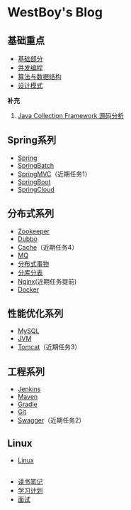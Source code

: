 # WestBoy's Blog

## 基础重点

* [基础部分](repository/基础重点/基础部分/index.md)
* [并发编程]()
* [算法与数据结构]()
* [设计模式](repository/基础重点/设计模式/index.md)

**补充**

1. [Java Collection Framework 源码分析](repository/基础重点/基础部分/Java%20Collection%20Framework%20源码分析/index.md)


## Spring系列

* [Spring](repository/spring系列/spring/index.md)
* [SpringBatch]()
* [SpringMVC](repository/spring系列/spring-mvc/index.md)（近期任务1）
* [SpringBoot]()
* [SpringCloud]()

## 分布式系列

* [Zookeeper]()
* [Dubbo]()
* [Cache](repository/分布式系列/cache/index.md)（近期任务4）
* [MQ](repository/分布式系列/mq/index.md)
* [分布式事物]()
* [分库分表]()
* [Nginx](repository/分布式系列/nginx/index.md)(近期任务提前)
* [Docker]()

## 性能优化系列

* [MySQL]()
* [JVM](repository/性能优化系列/jvm/index.md)
* [Tomcat](repository/性能优化系列/tomcat/index.md)（近期任务3）

## 工程系列

* [Jenkins]()
* [Maven]()
* [Gradle]()
* [Git]()
* [Swagger]()（近期任务2）

## Linux

* [Linux](repository/其他/Linux/index.md) 

##

* [读书笔记](repository/其他/读书笔记/index.md)
* [学习计划]()  
* [面试](repository/其他/面试/index.md)






